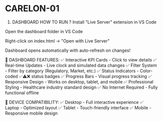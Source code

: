 # CARELON-01
1. DASHBOARD 
HOW TO RUN ?
Install "Live Server" extension in VS Code

Open the dashboard folder in VS Code

Right-click on index.html → "Open with Live Server"

Dashboard opens automatically with auto-refresh on changes!

🌟 DASHBOARD FEATURES:
✅ Interactive KPI Cards - Click to view details
✅ Real-time Updates - Live clock and simulated data changes
✅ Filter System - Filter by category (Regulatory, Market, etc.)
✅ Status Indicators - Color-coded ✅⚠️❌ status badges
✅ Progress Bars - Visual progress tracking
✅ Responsive Design - Works on desktop, tablet, and mobile
✅ Professional Styling - Healthcare industry standard design
✅ No Internet Required - Fully functional offline

📱 DEVICE COMPATIBILITY:
✅ Desktop - Full interactive experience
✅ Laptop - Optimized layout
✅ Tablet - Touch-friendly interface
✅ Mobile - Responsive mobile design
